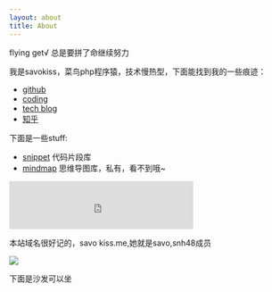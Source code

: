 ```yaml
---
layout: about
title: About
---
```


<p class="message text-center">
  flying get√ 总是要拼了命继续努力
</p>

我是savokiss，菜鸟php程序猿，技术慢热型，下面能找到我的一些痕迹：

- [github](http://github.com/jaynaruto)
- [coding](https://coding.net/u/savokiss)
- [tech blog](http://cnblogs.com/savokiss)
- [知乎](http://www.zhihu.com/people/savokiss)

下面是一些stuff:

- [snippet](https://coding.net/u/savokiss/p/snippet/git) 代码片段库
- [mindmap]() 思维导图库，私有，看不到哦~

<p class="text-center">
<iframe frameborder="no" border="0" marginwidth="0" marginheight="0" width=330 height=86 src="http://music.163.com/outchain/player?type=2&id=29011392&auto=1&height=66"></iframe>
</p>

<p class="message text-center">
	本站域名很好记的，savo kiss.me,她就是savo,snh48成员
</p>
<p class="text-center">
<img src="{{ site.baseurl }}public/upload/savoki.jpg" style="display:inline;">
</p>	
<p class="message text-center">
	下面是沙发可以坐
</p>